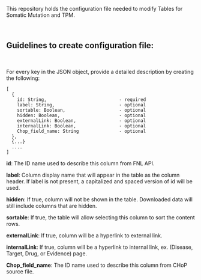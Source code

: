 
<p>This repository holds the configuration file needed to modify Tables for Somatic Mutation and TPM. <p>

<br>
<h2>Guidelines to create configuration file:</h2> <br>

<p>
For every key in the JSON object, provide a detailed description by creating the following:

    [
      {  
        id: String,                           - required 
        label: String,                        - optional 
        sortable: Boolean,                    - optional
        hidden: Boolean,                      - optional
        externalLink: Boolean,                - optional
        internalLink: Boolean,                - optional
        Chop_field_name: String               - optional
      },
      {...}
      ....
    ]

  <b>id</b>: The ID name used to describe this column from FNL API.

  <b>label</b>: Column display name that will appear in the table as the column header. If label is not present, a capitalized and spaced version of id will be used.

  <b>hidden</b>: If true, column will not be shown in the table. Downloaded data will still include columns that are hidden.

  <b>sortable</b>: If true, the table will allow selecting this column to sort the content rows.

  <b>externalLink</b>: If true, column will be a hyperlink to external link. 

  <b>internalLink</b>: If true, column will be a hyperlink to internal link, ex. (Disease, Target, Drug, or Evidence) page. 

  <b>Chop_field_name</b>: The ID name used to describe this column from CHoP source file.
</p>